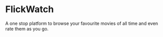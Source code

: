 # FlickWatch
A one stop platform to browse your favourite movies of all time and even rate them as you go. 
